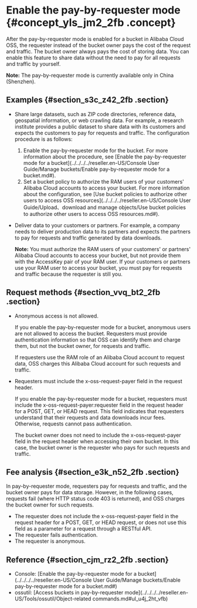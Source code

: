 # Enable the pay-by-requester mode {#concept_yls_jm2_2fb .concept}

After the pay-by-requester mode is enabled for a bucket in Alibaba Cloud OSS, the requester instead of the bucket owner pays the cost of the request and traffic. The bucket owner always pays the cost of storing data. You can enable this feature to share data without the need to pay for all requests and traffic by yourself.

**Note:** The pay-by-requester mode is currently available only in China \(Shenzhen\).

## Examples {#section_s3c_z42_2fb .section}

-   Share large datasets, such as ZIP code directories, reference data, geospatial information, or web crawling data. For example, a research institute provides a public dataset to share data with its customers and expects the customers to pay for requests and traffic. The configuration procedure is as follows:

    1.  Enable the pay-by-requester mode for the bucket. For more information about the procedure, see [Enable the pay-by-requester mode for a bucket](../../../../reseller.en-US/Console User Guide/Manage buckets/Enable pay-by-requester mode for a bucket.md#).
    2.  Set a bucket policy to authorize the RAM users of your customers' Alibaba Cloud accounts to access your bucket. For more information about the configuration, see [Use bucket policies to authorize other users to access OSS resources](../../../../reseller.en-US/Console User Guide/Upload、download and manage objects/Use bucket policies to authorize other users to access OSS resources.md#).
-   Deliver data to your customers or partners. For example, a company needs to deliver production data to its partners and expects the partners to pay for requests and traffic generated by data downloads.

    **Note:** You must authorize the RAM users of your customers' or partners' Alibaba Cloud accounts to access your bucket, but not provide them with the AccessKey pair of your RAM user. If your customers or partners use your RAM user to access your bucket, you must pay for requests and traffic because the requester is still you.


## Request methods {#section_vvq_bt2_2fb .section}

-   Anonymous access is not allowed.

    If you enable the pay-by-requester mode for a bucket, anonymous users are not allowed to access the bucket. Requesters must provide authentication information so that OSS can identify them and charge them, but not the bucket owner, for requests and traffic.

    If requesters use the RAM role of an Alibaba Cloud account to request data, OSS charges this Alibaba Cloud account for such requests and traffic.

-   Requesters must include the x-oss-request-payer field in the request header.

    If you enable the pay-by-requester mode for a bucket, requesters must include the x-oss-request-payer:requester field in the request header for a POST, GET, or HEAD request. This field indicates that requesters understand that their requests and data downloads incur fees. Otherwise, requests cannot pass authentication.

    The bucket owner does not need to include the x-oss-request-payer field in the request header when accessing their own bucket. In this case, the bucket owner is the requester who pays for such requests and traffic.


## Fee analysis {#section_e3k_n52_2fb .section}

In pay-by-requester mode, requesters pay for requests and traffic, and the bucket owner pays for data storage. However, in the following cases, requests fail \(where HTTP status code 403 is returned\), and OSS charges the bucket owner for such requests.

-   The requester does not include the x-oss-request-payer field in the request header for a POST, GET, or HEAD request, or does not use this field as a parameter for a request through a RESTful API.
-   The requester fails authentication.
-   The requester is anonymous.

## Reference {#section_cjm_rz2_2fb .section}

-   Console: [Enable the pay-by-requester mode for a bucket](../../../../reseller.en-US/Console User Guide/Manage buckets/Enable pay-by-requester mode for a bucket.md#)
-   ossutil: [Access buckets in pay-by-requester mode](../../../../reseller.en-US/Tools/ossutil/Object-related commands.md#ul_u4j_2ht_vfb)

